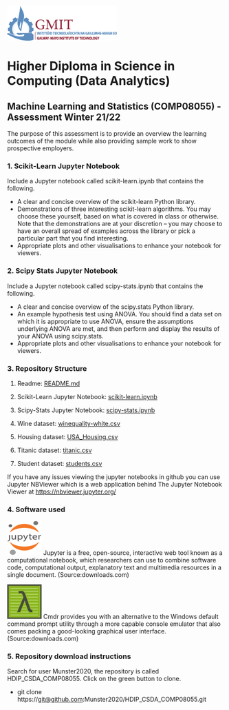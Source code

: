 ![GMIT Logo](https://github.com/Munster2020/HDIP_CSDA_COMP08050_PROJECT/blob/main/GMIT_Logo.jpg)
# Higher Diploma in Science in Computing (Data Analytics)
## Machine Learning and Statistics (COMP08055) - Assessment Winter 21/22

The purpose of this assessment is to provide an overview the learning outcomes of the module while also providing sample work to show prospective
employers.

### 1. Scikit-Learn Jupyter Notebook
Include a Jupyter notebook called scikit-learn.ipynb that contains the following.
- A clear and concise overview of the scikit-learn Python library.
- Demonstrations of three interesting scikit-learn algorithms. You may choose these yourself, based on what is covered in class or otherwise. Note that the demonstrations are at your discretion – you may choose to have an overall spread of examples across the library or pick a particular part that you find interesting.
 - Appropriate plots and other visualisations to enhance your notebook for viewers.

### 2. Scipy Stats Jupyter Notebook
Include a Jupyter notebook called scipy-stats.ipynb that contains the following.
- A clear and concise overview of the scipy.stats Python library.
- An example hypothesis test using ANOVA. You should find a data set on which it is appropriate to use ANOVA, ensure the assumptions underlying ANOVA are met, and then perform and display the results of your ANOVA using scipy.stats.
- Appropriate plots and other visualisations to enhance your notebook for viewers.

### 3. Repository Structure
1. Readme: [README.md](https://github.com/Munster2020/HDIP_CSDA_COMP08055/blob/main/README.md)

2. Scikit-Learn Jupyter Notebook: [scikit-learn.ipynb](https://github.com/Munster2020/HDIP_CSDA_COMP08055/blob/main/scikit-learn.ipynb)

3. Scipy-Stats Jupyter Notebook: [scipy-stats.ipynb](https://github.com/Munster2020/HDIP_CSDA_COMP08055/blob/main/scipy-stats.ipynb)

4. Wine dataset: [winequality-white.csv](https://github.com/Munster2020/HDIP_CSDA_COMP08055/blob/main/winequality-white.csv.csv)

5. Housing dataset: [USA_Housing.csv](https://github.com/Munster2020/HDIP_CSDA_COMP08055/blob/main/USA_Housing.csv)

6. Titanic dataset: [titanic.csv](https://github.com/Munster2020/HDIP_CSDA_COMP08055/blob/main/titanic.csv)

7. Student dataset: [students.csv](https://github.com/Munster2020/HDIP_CSDA_COMP08055/blob/main/students.csv)

If you have any issues viewing the jupyter notebooks in github you can use Jupyter NBViewer which is a web application behind The Jupyter Notebook Viewer at https://nbviewer.jupyter.org/

### 4. Software used
![logo](https://github.com/Munster2020/HDIP_CSDA_COMP08050_PROJECT/blob/main/images/JupyterN.png "Jupyter")
Jupyter is a free, open-source, interactive web tool known as a computational notebook, which researchers can use to combine software code, computational output, explanatory text and multimedia resources in a single document. (Source:downloads.com)

![logo](https://github.com/Munster2020/HDIP_CSDA_COMP08050_PROJECT/blob/main/images/cmdr.png "Cmder")
Cmdr provides you with an alternative to the Windows default command prompt utility through a more capable console emulator that also comes packing a good-looking graphical user interface. (Source:downloads.com)

### 5. Repository download instructions
Search for user Munster2020, the repository is called HDIP_CSDA_COMP08055. Click on the green button to clone.
- git clone https://git@github.com:Munster2020/HDIP_CSDA_COMP08055.git

